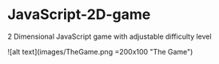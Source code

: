 # JavaScript-2D-game
2 Dimensional JavaScript game with adjustable difficulty level

![alt text](images/TheGame.png =200x100 "The Game")
